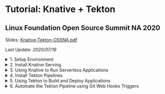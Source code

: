 # Tutorial: Knative + Tekton
## Linux Foundation Open Source Summit NA 2020

Slides: [Knative-Tekton-OSSNA.pdf](./slides/Knative-Tekton-OSSNA.pdf)

Last Update: _2020/07/16_

<details><summary>1. Setup Environment</summary>

### 1. Setup Environment

<details><summary>1.1 Setup Kubernetes Clusters</summary>

<details><summary>1.1.1 IBM Free Kubernetes Cluster</summary>

- Get a free Kubernetes cluster on [IBM Cloud](https://cloud.ibm.com), also check out the booth at OSS-NA IBM booth during the conference how to get $200 credit.
    - Video: [How to get a free IBM Cloud Account](https://youtu.be/YVvZEG2Isqw)
    - Video: [How to get a free Kubernetes Cluster on IBM Cloud](https://youtu.be/g9LXeQgTEcM)
    - Video: [How to connect to your Kubernetes Cluster using IBM Cloud Shell](https://youtu.be/sn-6ROEvqns)

1. Select cluster from IBM Cloud console
1. Click the drop down Action menu on the top right and select [**Connect via CLI**](https://cloud.ibm.com/docs/cli?topic=cli-install-ibmcloud-cli#shell_install) and follow the commands.
1. Log in to your IBM Cloud account
    ```bash
    ibmcloud login -a cloud.ibm.com -r <REGION> -g <IAM_RESOURCE_GROUP>
    ```
1. Set the Kubernetes context
    ```bash
    ibmcloud ks cluster config -c mycluster
    ```
1. Verify that you can connect to your cluster.
    ```bash
    kubectl version --short
    ```

</details>

<details><summary>1.1.2 Kubernetes with Minikube</summary>

1. Install [minikube](https://minikube.sigs.k8s.io) Linux, MacOS, Windows. This tutorial was tested with version `v1.12.0`. You can verify version with
    ```
    minikube update-check
    ```
1. Configure your cluster 2 CPUs, 2 GB Memory, and version of kubernetes `v1.18.5`. If you already have a minikube with different config, you need to delete it for new configuration to take effect or create a new profile.
    ```
    minikube delete
    minikube config set cpus 2
    minikube config set memory 2048
    minikube config set kubernetes-version v1.18.5
    ```
1. Start your minikube cluster
    ```
    minikube start
    ```
1. Verify versions if the `kubectl`, the cluster, and that you can connect to your cluster.
    ```bash
    kubectl version --short
    ```

</details>

<details><summary>1.1.3 Kubernetes with Katacoda</summary>

- For a short version of this tutorial try it out on my [Katacoda Scenario](https://www.katacoda.com/csantanapr/)

</details>

</details>

<details><summary>1.2 Setup Command Line Interface (CLI) Tools</summary>

- [Kubernetes CLI](https://kubernetes.io/docs/tasks/tools/install-kubectl) `kubectl`
- [Knative CLI](https://knative.dev/docs/install/install-kn/) `kn`
- [Tekton CLI](https://github.com/tektoncd/cli#installing-tkn) `tkn`

</details>

<details><summary>1.3 Setup Container Registry</summary>

1. Get access to a container registry such as quay, dockerhub, or your own private registry instance from a Cloud provider such as IBM Cloud 😉. On this tutorial we are going to use [Dockerhub](https://hub.docker.com/)
1. Set the environment variables `REGISTRY_SERVER`, `REGISTRY_NAMESPACE` and `REGISTRY_PASSWORD`, The `REGISTRY_NAMESPACE` most likely would be your dockerhub username. For Dockerhub use `docker.io` as the value for `REGISTRY_SERVER`
    ```bash
    REGISTRY_SERVER='docker.io'
    REGISTRY_NAMESPACE='REPLACEME_DOCKER_USERNAME_VALUE'
    REGISTRY_PASSWORD='REPLACEME_DOCKER_PASSWORD'
    ```
1. You can use the file [.template.env](./.template.env) as template for the variables
    ```bash
    cp .template.env .env
    # edit the file .env with variables and credentials the source the file
    source .env
    ```

</details>

<details><summary>1.4 Setup Git</summary>

- Get access to a git server such as gitlab, github, or your own private git instance from a Cloud provider such as IBM Cloud 😉. On this tutorial we are going to use [GitHub](https://github.com/)

1. Fork this repository https://github.com/csantanapr/knative-tekton
1. Set the environment variable `GIT_REPO_URL` to the url of your fork, not mine.
    ```bash
    GIT_REPO_URL='https://github.com/REPLACEME/knative-tekton'
    ```
1. Clone the repository and change directory
    ```bash
    git clone $GIT_REPO_URL
    cd knative-tekton
    ```
1. You can use the file [.template.env](./.template.env) as template for the variables
    ```bash
    cp .template.env .env
    # edit the file .env with variables and credentials the source the file
    source .env
    ```

</details>


</details>

<details><summary>2. Install Knative Serving</summary>

### 2. Install Knative Serving

1. Install Knative Serving in namespace `knative-serving`
    ```bash
    kubectl apply -f https://github.com/knative/serving/releases/download/v0.16.0/serving-crds.yaml
    kubectl apply -f https://github.com/knative/serving/releases/download/v0.16.0/serving-core.yaml
    kubectl wait deployment activator autoscaler controller webhook --for=condition=Available -n knative-serving 
    ```
1. Install Knative Layer kourier in namespace `kourier-system`
    ```
    kubectl apply -f https://github.com/knative/net-kourier/releases/download/v0.16.0/kourier.yaml
    kubectl wait deployment 3scale-kourier-control 3scale-kourier-gateway --for=condition=Available -n kourier-system 
    ```
1. Set the environment variable `EXTERNAL_IP` to External IP Address of the Worker Node
    ```bash
    EXTERNAL_IP=$(minikube ip || kubectl get nodes -o jsonpath='{.items[0].status.addresses[?(@.type=="ExternalIP")].address}')
    echo EXTERNAL_IP=$EXTERNAL_IP
    ```
2. Set the environment variable `KNATIVE_DOMAIN` as the DNS domain using `nip.io`
    ```bash
    KNATIVE_DOMAIN="$EXTERNAL_IP.nip.io"
    echo KNATIVE_DOMAIN=$KNATIVE_DOMAIN
    ```
    Double check DNS is resolving
    ```bash
    dig $KNATIVE_DOMAIN
    ```
1. Configure DNS for Knative Serving
    ```bash
    kubectl patch configmap -n knative-serving config-domain -p "{\"data\": {\"$KNATIVE_DOMAIN\": \"\"}}"
    ```
1. Configure Kourier to listen for http port 80 on the External IP
    ```bash
    cat <<EOF | kubectl apply -f -
    apiVersion: v1
    kind: Service
    metadata:
      name: kourier-ingress
      namespace: kourier-system
      labels:
        networking.knative.dev/ingress-provider: kourier
    spec:
      selector:
        app: 3scale-kourier-gateway
      ports:
        - name: http2
          port: 80
          protocol: TCP
          targetPort: 8080
      externalIPs:
        - $EXTERNAL_IP
    EOF
    ```
1. Configure Knative to use Kourier
    ```bash
    kubectl patch configmap/config-network \
      --namespace knative-serving \
      --type merge \
      --patch '{"data":{"ingress.class":"kourier.ingress.networking.knative.dev"}}'
    ```
1. Verify that Knative is Installed properly all pods should be in `Running` state and our `kourier-ingress` service configured.
    ```bash
    kubectl get pods -n knative-serving
    kubectl get pods -n kourier-system
    kubectl get svc  -n kourier-system kourier-ingress
    ```

</details>

<details><summary>3. Using Knative to Run Serverless Applications</summary>

### 3. Using Knative to Run Serverless Applications

1. Set the environment variable `SUB_DOMAIN` to the kubernetes namespace with Domain name `<namespace>.<domainname>` this way we can use any kubernetes namespace other than `default`
    ```bash
    CURRENT_CTX=$(kubectl config current-context)
    CURRENT_NS=$(kubectl config view -o=jsonpath="{.contexts[?(@.name==\"${CURRENT_CTX}\")].context.namespace}")
    if [[ -z "${CURRENT_NS}" ]]; then CURRENT_NS="default" fi
    SUB_DOMAIN="$CURRENT_NS.$KNATIVE_DOMAIN"
    echo "\n\nSUB_DOMAIN=$SUB_DOMAIN"
    ```

<details><summary>3.1 Create Knative Service</summary>

#### 3.1 Create Knative Service

1. Using the Knative CLI `kn` deploy an application usig a Container Image
    ```bash
    kn service create hello --image gcr.io/knative-samples/helloworld-go --autoscale-window 15s
    ```
    You can set a lower window. The service is scaled to zero if no request was receivedin during that time.
    ```bash
    --autoscale-window 10s
    ```
1. You can list your service
    ```bash
    kn service list hello
    ```
1. Use curl to invoke the Application
    ```bash
    curl http://hello.$SUB_DOMAIN
    ```
    It should print
    ```
    Hello World!
    ```
1. You can watch the pods and see how they scale down to zero after http traffic stops to the url
    ```
    kubectl get pod -l serving.knative.dev/service=hello -w
    ```

    Output should look like this after a few seconds when http traffic stops:
    ```
    NAME                                     READY   STATUS
    hello-r4vz7-deployment-c5d4b88f7-ks95l   2/2     Running
    hello-r4vz7-deployment-c5d4b88f7-ks95l   2/2     Terminating
    hello-r4vz7-deployment-c5d4b88f7-ks95l   1/2     Terminating
    hello-r4vz7-deployment-c5d4b88f7-ks95l   0/2     Terminating
    ```

    Try to access the url again, and you will see the new pods running again.
    ```
    NAME                                     READY   STATUS
    hello-r4vz7-deployment-c5d4b88f7-rr8cd   0/2     Pending
    hello-r4vz7-deployment-c5d4b88f7-rr8cd   0/2     ContainerCreating
    hello-r4vz7-deployment-c5d4b88f7-rr8cd   1/2     Running
    hello-r4vz7-deployment-c5d4b88f7-rr8cd   2/2     Running
    ```
    Some people call this **Serverless** 🎉 🌮 🔥
</details>

<details><summary>3.2 Updating the Knative service</summary>

#### 3.2 Updating the Knative service 

1. Update the service hello with a new environment variable `TARGET`
    ```bash
    kn service update hello --env TARGET="World from v1" 
    ```
1. Now invoke the service
    ```bash
    curl http://hello.$SUB_DOMAIN
    ```
    It should print
    ```
    Hello World from v1!
    ```

</details>

<details><summary>3.3 Knative Service Traffic Splitting</summary>

#### 3.3 Knative Service Traffic Splitting

1. Update the service hello by updating the environment variable `TARGET`, tag the previous version `v1`, send 25% traffic to this new version and leaving 75% of the traffic to `v1`
    ```bash
    kn service update hello \
     --env TARGET="Knative from v2" \
     --tag $(kubectl get ksvc hello --template='{{.status.latestReadyRevisionName}}')=v1 \
     --traffic v1=75,@latest=25
    ```
1. Describe the service to see the traffic split details
    ```bash
    kn service describe  hello
    ```
    Should print this
    ```
    Name:       hello
    Namespace:  debug
    Age:        6m
    URL:        http://hello.$SUB_DOMAIN

    Revisions:  
      25%  @latest (hello-mshgs-3) [3] (26s)
            Image:  gcr.io/knative-samples/helloworld-go (pinned to 5ea96b)
      75%  hello-tgzmt-2 #v1 [2] (6m)
            Image:  gcr.io/knative-samples/helloworld-go (pinned to 5ea96b)

    Conditions:  
      OK TYPE                   AGE REASON
      ++ Ready                  21s 
      ++ ConfigurationsReady    24s 
      ++ RoutesReady            21s 
    ```
1. Invoke the service usign a while loop you will see the message `Hello Knative from v2` 25% of the time
    ```bash
    while true; do
    curl http://hello.$SUB_DOMAIN
    sleep 0.5
    done
    ```
    Should print this
    ```
    Hello World from v1!
    Hello Knative from v2!
    Hello World from v1!
    Hello World from v1!
    ```
1. Update the service this time dark launch new version `v3` on a specific url, zero traffic will go to this version from the main url of the service
    ```bash
    kn service update hello \
        --env TARGET="OSS NA 2020 from v3" \
        --tag $(kubectl get ksvc hello --template='{{.status.latestReadyRevisionName}}')=v2 \
        --tag @latest=v3 \
        --traffic v1=75,v2=25,@latest=0
    ```
1. Describe the service to see the traffic split details, `v3` doesn't get any traffic
    ```bash
    kn service describe  hello
    ```
    Should print this
    ```
    Revisions:  
        +  @latest (hello-wkyty-4) #v3 [4] (1m)
            Image:  gcr.io/knative-samples/helloworld-go (pinned to 5ea96b)
    25%  hello-fbzqf-3 #v2 [3] (6m)
            Image:  gcr.io/knative-samples/helloworld-go (pinned to 5ea96b)
    75%  hello-kcspq-2 #v1 [2] (7m)
            Image:  gcr.io/knative-samples/helloworld-go (pinned to 5ea96b)
    ```
1. The latest version of the service is only available with an url prefix `v3-`, go ahead and invoke the latest directly.
    ```bash
    curl http://v3-hello.$SUB_DOMAIN
    ```
    It shoud print this
    ```
    Hello OSS NA from v3!
    ```
1. We are happy with our darked launch version of the application, lets turn it live to 100% of the users on the default url
    ```bash
    kn service update hello --traffic @latest=100
    ```
1. Describe the service to see the traffic split details, `@latest` now gets 100% of the traffic
    ```bash
    kn service describe  hello
    ```
    Should print this
    ```
    Revisions:  
    100%  @latest (hello-wkyty-4) #v3 [4] (4m)
            Image:  gcr.io/knative-samples/helloworld-go (pinned to 5ea96b)
        +  hello-fbzqf-3 #v2 [3] (8m)
            Image:  gcr.io/knative-samples/helloworld-go (pinned to 5ea96b)
        +  hello-kcspq-2 #v1 [2] (9m)
            Image:  gcr.io/knative-samples/helloworld-go (pinned to 5ea96b)
    ```
1. If we invoke the service in a loop you will see that 100% of the traffic is directed to version `v3` of our application
    ```bash
    while true; do
    curl http://hello.$SUB_DOMAIN
    sleep 0.5
    done
    ```
    Should print this
    ```
    Hello OSS NA 2020 from v3!
    Hello OSS NA 2020 from v3!
    Hello OSS NA 2020 from v3!
    Hello OSS NA 2020 from v3!
    ```
1. By using tags the custom urls with tag prefix are still available, in case you want to access an old revision of the application
    ```bash
    curl http://v1-hello.$SUB_DOMAIN 
    curl http://v2-hello.$SUB_DOMAIN 
    curl http://v3-hello.$SUB_DOMAIN 
    ```
    It should print
    ```
    Hello World from v1!
    Hello Knative from v2!
    Hello OSS NA 2020 from v3!
    ```
1. Now that you have your service configure and deploy, you want to reproduce this using a kubernetes manifest using YAML in a different namespace or cluster. You can define your Knative service using the following YAML you can use the command `kn service export`
    <details><summary>Show me the Knative YAML</summary>

    ```yaml
    ---
    apiVersion: serving.knative.dev/v1
    kind: Service
    metadata:
      name: hello
    spec:
      template:
        metadata:
          name: hello-v1
        spec:
          containers:
            - image: gcr.io/knative-samples/helloworld-go
              env:
                - name: TARGET
                  value: World from v1
    ---
    apiVersion: serving.knative.dev/v1
    kind: Service
    metadata:
      name: hello
    spec:
      template:
        metadata:
          name: hello-v2
        spec:
          containers:
            - image: gcr.io/knative-samples/helloworld-go
              env:
                - name: TARGET
                  value: Knative from v2
    ---
    apiVersion: serving.knative.dev/v1
    kind: Service
    metadata:
      name: hello
    spec:
      template:
        metadata:
          name: hello-v3
        spec:
          containers:
            - image: gcr.io/knative-samples/helloworld-go
              env:
                - name: TARGET
                  value: OSS NA 2020 from v3
      traffic:
        - latestRevision: false
          percent: 0
          revisionName: hello-v1
          tag: v1
        - latestRevision: false
          percent: 0
          revisionName: hello-v2
          tag: v2
        - latestRevision: true
          percent: 100
          tag: v3
    ```
    </details>

    If you want to deploy usign YAML, delete the Application with `kn` and redeploy with `kubectl`
    ```bash
    kn service delete hello
    kubectl apply -f knative/v1.yaml
    kubectl apply -f knative/v2.yaml
    kubectl apply -f knative/v3.yaml
    ```
    Try the service again
    ```bash
    while true; do
    curl http://hello.$SUB_DOMAIN 
    done
    ```
1. Delete the Application and all it's revisions
    ```bash
    kn service delete hello
    ```

</details>

</details>

<details><summary>4. Install Tekton Pipelines</summary>

### 4. Install Tekton

<details><summary>4.1 Install Tekton Pipelines</summary>

- Install Tekton Pipelines in namespace `tekton-pipelines`
    ```bash
    kubectl apply -f https://github.com/tektoncd/pipeline/releases/download/v0.14.1/release.yaml
    kubectl wait deployment tekton-pipelines-controller tekton-pipelines-webhook --for=condition=Available -n tekton-pipelines

    ```

</details>

<details><summary>4.2 Install Tekton Dashboard (Optional)</summary>

#### 4.2 Install Tekton Dashboard (Optional)

1. Install Tekton Dashboard in namespace `tekton-pipelines`
    ```bash
    kubectl apply -f https://github.com/tektoncd/dashboard/releases/download/v0.7.1/tekton-dashboard-release.yaml
    kubectl wait deployment tekton-dashboard --for=condition=Available -n tekton-pipelines
    ```
1. To access the dashboard you can configure a service with `NodePort`
    ```bash
    kubectl expose service tekton-dashboard --name tekton-dashboard-ingress --type=NodePort -n tekton-pipelines
    ```
1. Set an environment variable `TEKTON_DASHBOARD_URL` with the url to access the Dashboard
    ```bash
    TEKTON_DASHBOARD_NODEPORT=$(kubectl get svc tekton-dashboard-ingress -n tekton-pipelines -o jsonpath='{.spec.ports[0].nodePort}')
    TEKTON_DASHBOARD_URL=http://$EXTERNAL_IP:$TEKTON_DASHBOARD_NODEPORT
    echo TEKTON_DASHBOARD_URL=$TEKTON_DASHBOARD_URL
    ```

</details>

<details><summary>4.3 Verify Tekton Pipeline Install</summary>

#### 4.3 Verify Tekton Pipeline Install

- Verify that the pods are in `Running` state in the `tekton-pipelines` namespace. If you installed the Tekton Dashboard also check that the service exist and in our case configure as `NodePort`
    ```bash
    kubectl get pods -n tekton-pipelines
    kubectl get svc tekton-dashboard-ingress -n tekton-pipelines
    ```

</details>

</details>

<details><summary>5. Using Tekton to Build and Deploy Applications</summary>

### 5. Using Tekton to Build Applications

- Tekton helps create composable DevOps Automation by putting together **Tasks**, and **Pipelines**

<details><summary>5.1 Configure Credentials and ServiceAccounts for Tekton</summary>

#### 5.1 Configure Access for Tekton

1. We need to package our application in a Container Image and store this Image in a Container Registry. Since we are going to need to create secrets with the registry credentials we are going to create a ServiceAccount `pipelines` with the associated secret `regcred`. Make sure you setup your container credentials as environment variables. Checkout the [Setup Container Registry](#setup-container-registry) in the Setup Environment section on this tutorial. This commands will print your credentials make sure no one is looking over, the printed command is what you need to run.
    ```bash
    echo ""
    echo kubectl create secret docker-registry regcred \
      --docker-server=\'${REGISTRY_SERVER}\' \
      --docker-username=\'${REGISTRY_NAMESPACE}\' \
      --docker-password=\'${REGISTRY_PASSWORD}\'
    echo "\nRun the above command manually ^^ this avoids problems with certain charaters in your password on  the shell"
    ```
    NOTE: If you password have some characters that are interpreted by the shell, then do NOT use environment variables, explicit enter your values in the command wrapped by single quotes `'`
1. Verify the secret `regcred` was created
    ```
    kubectl describe secret regcred
    ```
1. Create a ServiceAccount `pipeline` that contains the secret `regsecret` that we just created
    ```yaml
    apiVersion: v1
    kind: ServiceAccount
    metadata:
      name: pipeline
    secrets:
      - name: regcred
    ```
    Run the following command with the provided `YAML`
    ```bash
    kubectl apply -f tekton/sa.yaml
    ```
1. We are going to be using Tekton to deploy the Knative Service, we need to configure RBAC to provide edit access to the current namespace `default` to the ServiceAccount `pipeline` if you are using a different namespace than `default` edit the file `tekton/rbac.yaml` and provide the namespace where to create the `Role` and the `RoleBinding` fo more info check out the [RBAC](https://kubernetes.io/docs/reference/access-authn-authz/rbac/) docs. Run the following command to grant access to sa `pipelines`
    ```bash
    cat tekton/rbac.yaml | sed "s/namespace: default/namespace: $CURRENT_NS/g" | kubectl apply -f -
    ```

</details>

<details><summary>5.2 The Build Tekton Task</summary>

#### 5.2 The Build Tekton Task

1. In this repository we have a sample application, you can see the source code in [./nodejs/app.js](./nodejs/app.js) This application is using JavaScript to implement a web server, but you can use any language you want.
    ```javascript
    const app = require("express")()
    const server = require("http").createServer(app)
    const port = process.env.PORT || "8080"
    const message = process.env.TARGET || 'Hello World'

    app.get('/', (req, res) => res.send(message))
    server.listen(port, function () {
        console.log(`App listening on ${port}`)
    });
    ```
1. I provided a Tekton Task that can download source code from git, build and push the Image to a registry. 
    <details><summary>Show me the Build Task YAML</summary>

    ```yaml
    apiVersion: tekton.dev/v1beta1
    kind: Task
    metadata:
      name: build
    spec:
      params:
        - name: repo-url
          description: The git repository url
        - name: revision
          description: The branch, tag, or git reference from the git repo-url location
          default: master
        - name: image
          description: "The location where to push the image in the form of <server>/<namespace>/<repository>:<tag>"
        - name: CONTEXT
          description: Path to the directory to use as context.
          default: .
        - name: BUILDER_IMAGE
          description: The location of the buildah builder image.
          default: quay.io/buildah/stable:v1.14.8
        - name: STORAGE_DRIVER
          description: Set buildah storage driver
          default: overlay
        - name: DOCKERFILE
          description: Path to the Dockerfile to build.
          default: ./Dockerfile
        - name: TLSVERIFY
          description: Verify the TLS on the registry endpoint (for push/pull to a non-TLS registry)
          default: "false"
        - name: FORMAT
          description: The format of the built container, oci or docker
          default: "oci"
      steps:
        - name: git-clone
          image: alpine/git
          script: |
            git clone $(params.repo-url) /source
            cd /source
            git checkout $(params.revision)
          volumeMounts:
            - name: source
              mountPath: /source
        - name: build-image
          image: $(params.BUILDER_IMAGE)
          workingdir: /source
          script: |
            echo "Building Image $(params.image)"
            buildah --storage-driver=$(params.STORAGE_DRIVER) bud --format=$(params.FORMAT) --tls-verify=$(params.TLSVERIFY) -f $(params.DOCKERFILE) -t $(params.image) $(params.CONTEXT)
            
            echo "Pushing Image $(params.image)"
            buildah  --storage-driver=$(params.STORAGE_DRIVER) push --tls-verify=$(params.TLSVERIFY) --digestfile ./image-digest $(params.image) docker://$(params.image)
          securityContext:
            privileged: true
          volumeMounts:
            - name: varlibcontainers
              mountPath: /var/lib/containers
            - name: source
              mountPath: /source
      volumes:
        - name: varlibcontainers
          emptyDir: {}
        - name: source
          emptyDir: {}
    ```
    </details>
    
1. Install the provided task _build_ like this.
    ```bash
    kubectl apply -f tekton/task-build.yaml
    ```
1. You can list the task that we just created using the `tkn` CLI
    ```bash
    tkn task ls
    ```
1. We can also get more details about the _build_ **Task** using `tkn task describe`
    ```bash
    tkn task describe build
    ```
1. Let's use the Tekton CLI to test our _build_ **Task** you need to pass the ServiceAccount `pipeline` to be use to run the Task. You will need to pass the GitHub URL to your fork or use this repository. You will need to pass the directory within the repository where the application in our case is `nodejs`. The repository image name is `knative-tekton`
    ```bash
    tkn task start build --showlog \
      -p repo-url=${GIT_REPO_URL} \
      -p image=${REGISTRY_SERVER}/${REGISTRY_NAMESPACE}/knative-tekton \
      -p CONTEXT=nodejs \
      -s pipeline 
    ```
1. You can check out the container registry and see that the image was pushed to repository a minute ago, it should return status Code `200`
    ```bash
    curl -s -o /dev/null -w "%{http_code}\n" https://index.$REGISTRY_SERVER/v1/repositories/$REGISTRY_NAMESPACE/knative-tekton/tags/latest
    ```
</details>

<details><summary>5.3 The Deploy Tekton Task</summary>

### 5.3 The Deploy Tekton Task

1. I provided a Deploy Tekton Task that can run `kubectl` to deploy the Knative Application using a YAML manifest.
    <details><summary>Show me the Deploy Task YAML</summary>

    ```yaml
    apiVersion: tekton.dev/v1beta1
    kind: Task
    metadata:
      name: deploy
    spec:
      params:
        - name: repo-url
          description: The git repository url
        - name: revision
          description: The branch, tag, or git reference from the git repo-url location
          default: master
        - name: dir
          description: Path to the directory to use as context.
          default: .
        - name: yaml
          description: Path to the directory to use as context.
          default: ""
        - name: image
          description: Path to the container image
          default: ""
        - name: KUBECTL_IMAGE
          description: The location of the kubectl image.
          default: docker.io/csantanapr/kubectl
      steps:
        - name: git-clone
          image: alpine/git
          script: |
            git clone $(params.repo-url) /source
            cd /source
            git checkout $(params.revision)
          volumeMounts:
            - name: source
              mountPath: /source
        - name: kubectl-apply
          image: $(params.KUBECTL_IMAGE)
          workingdir: /source
          script: |

            if [ "$(params.image)" != "" ] && [ "$(params.yaml)" != "" ]; then
              yq w -i $(params.dir)/$(params.yaml) "spec.template.spec.containers[0].image" "$(params.image)"
              cat $(params.dir)/$(params.yaml)
            fi

            kubectl apply -f $(params.dir)/$(params.yaml)

          volumeMounts:
            - name: source
              mountPath: /source
      volumes:
        - name: source
          emptyDir: {}
    ```

    </details>

1. Install the provided task _deploy_ like this.
    ```bash
    kubectl apply -f tekton/task-deploy.yaml
    ```
1. You can list the task that we just created using the `tkn` CLI
    ```bash
    tkn task ls
    ```
1. We can also get more details about the _deploy_ **Task** using `tkn task describe`
    ```bash
    tkn task describe deploy
    ```
1. I provided a Task YAML that defines our Knative Application in [knative/service.yaml](./knative/service.yaml)
    ```yaml
    apiVersion: serving.knative.dev/v1
    kind: Service
    metadata:
      name: demo
    spec:
      template:
        spec:
          containers:
            - image: docker.io/csantanapr/knative-tekton
              imagePullPolicy: Always
              env:
                - name: TARGET
                  value: Welcome to the Knative Meetup
    ```
1. Let's use the Tekton CLI to test our _deploy_ **Task** you need to pass the ServiceAccount `pipeline` to be use to run the Task. You will need to pass the GitHub URL to your fork or use this repository. You will need to pass the directory within the repository where the application yaml manifest is located and the file name in our case is `knative` and `service.yaml` .
    ```bash
    tkn task start deploy --showlog \
      -p image=${REGISTRY_SERVER}/${REGISTRY_NAMESPACE}/knative-tekton \
      -p repo-url=${GIT_REPO_URL} \
      -p dir=knative \
      -p yaml=service.yaml \
      -s pipeline 
    ```
1. You can check out that the Knative Application was deploy
    ```bash
    kn service list demo
    ```

</details>

<details><summary>5.4 The Build and Deploy Pipeline</summary>

#### 5.4 The Build and Deploy Pipeline

1. If we want to build the application image and then deploy the application, we can run the Tasks **build** and **deploy** by defining a **Pipeline** that contains the two Tasks, deploy the Pipeline `build-deploy`.
    <details><summary>Show me the Pipeline YAML</summary>

    ```yaml
    apiVersion: tekton.dev/v1beta1
    kind: Pipeline
    metadata:
      name: build-deploy
    spec:
      params:
        - name: repo-url
          default: https://github.com/csantanapr/knative-tekton
        - name: revision
          default: master
        - name: image
        - name: image-tag
          default: latest
        - name: CONTEXT
          default: nodejs
      tasks:
        - name: build
          taskRef:
            name: build
          params:
            - name: image
              value: $(params.image):$(params.image-tag)
            - name: repo-url
              value: $(params.repo-url)
            - name: revision
              value: $(params.revision)
            - name: CONTEXT
              value: $(params.CONTEXT)
        - name: deploy
          runAfter: [build]
          taskRef:
            name: deploy
          params:
            - name: image
              value: $(params.image):$(params.image-tag)
            - name: repo-url
              value: $(params.repo-url)
            - name: revision
              value: $(params.revision)
            - name: dir
              value: knative
            - name: yaml
              value: service.yaml
    ```
    </details>

1. Install the Pipeline with this command
    ```bash
    kubectl apply -f tekton/pipeline-build-deploy.yaml
    ```
1. You can list the pipeline that we just created using the `tkn` CLI
    ```bash
    tkn pipeline ls
    ```
1. We can also get more details about the _build-deploy_ **Pipeline** using `tkn pipeline describe`
    ```bash
    tkn pipeline describe build-deploy
    ```
1. Let's use the Tekton CLI to test our _build-deploy_ **Pipeline** you need to pass the ServiceAccount `pipeline` to be use to run the Tasks. You will need to pass the GitHub URL to your fork or use this repository. You will also pass the Image location where to push in the the registry and where Kubernetes should pull the image for the Knative Application. The directory and filename for the Kantive yaml are already specified in the Pipeline definition.
    ```bash
    tkn pipeline start build-deploy --showlog \
      -p image=${REGISTRY_SERVER}/${REGISTRY_NAMESPACE}/knative-tekton \
      -p repo-url=${GIT_REPO_URL} \
      -s pipeline 
    ```
1. You can inpect the results and duration by describing the last **PipelineRun**
    ```bash
    tkn pipelinerun describe --last
    ```
1. Check that the latest Knative Application revision is ready
    ```bash
    kn service list demo
    ```
1. Run the Application using the url
    ```bash
    curl http://demo.$SUB_DOMAIN
    ```
    It shoudl print
    ```
    Welcome to OSS NA 2020 
    ```
</details>

</details>



<details><summary>6. Automate the Tekton Pipeline using Git Web Hooks Triggers</summary>

### 6. Automate the Tekton Pipeline using Git Web Hooks

<details><summary>6.1 Install Tekton Triggers</summary>

#### 6.1 Install Tekton Triggers

1. Install Tekton Triggers in namespace `tekton-pipelines`
    ```bash
    kubectl apply -f https://github.com/tektoncd/triggers/releases/download/v0.6.1/release.yaml
    kubectl wait deployment tekton-triggers-controller tekton-triggers-webhook --for=condition=Available -n tekton-pipelines
    ``` 

</details>

<details><summary>6.2 Create TriggerTemplate, TriggerBinding</summary>

#### 6.2 Create TriggerTemplate, TriggerBinding

1. When the Webhook invokes we want to start a Pipeline, we will a `TriggerTemplate` to use a specification on which Tekton resources should be created, in our case will be creating a new `PipelineRun` this will start a new `Pipeline` install.
    <details><summary>Show me the TriggerTemplate YAML</summary>

    ```yaml
    apiVersion: triggers.tekton.dev/v1alpha1
    kind: TriggerTemplate
    metadata:
      name: build-deploy
    spec:
      params:
        - name: gitrevision
          description: The git revision
          default: master
        - name: gitrepositoryurl
          description: The git repository url
        - name: gittruncatedsha
        - name: image
          default: REPLACE_IMAGE
      resourcetemplates:
        - apiVersion: tekton.dev/v1beta1
          kind: PipelineRun
          metadata:
            generateName: build-deploy-run-
          spec:
            serviceAccountName: pipeline
            pipelineRef:
              name: build-deploy
            params:
              - name: revision
                value: $(params.gitrevision)
              - name: repo-url
                value: $(params.gitrepositoryurl)
              - name: image-tag
                value: $(params.gittruncatedsha)
              - name: image
                value: $(params.image)
    ```

    </details>

1. Install the TriggerTemplate
    ```bash
    cat tekton/trigger-template.yaml | sed "s/REPLACE_IMAGE/$REGISTRY_SERVER\/$REGISTRY_NAMESPACE\/knative-tekton/g" | kubectl apply -f -
    ```
1. When the Webhook invokes we want to extract information from the Web Hook http request sent by the Git Server, we will use a `TriggerBinding` this information is what gets passed to the `TriggerTemplate`.
    <details><summary>Show me the TriggerBinding YAML</summary>

    ```yaml
    apiVersion: triggers.tekton.dev/v1alpha1
    kind: TriggerBinding
    metadata:
      name: build-deploy
    spec:
      params:
        - name: gitrevision
          value: $(body.head_commit.id)
        - name: gitrepositoryurl
          value: $(body.repository.url)
        - name: gittruncatedsha
          value: $(body.extensions.truncated_sha)
    ```

    </details>

1. Install the TriggerBinding
    ```bash
    kubectl apply -f tekton/trigger-binding.yaml
    ```

</details>

<details><summary>6.3 Create Trigger EventListener</summary>

#### 6.3 Create Trigger EventListener

1. To be able to handle the http request sent by the GitHub Webhook, we need a webserver. Tekton provides a way to define this listeners that takes the `TriggerBinding` and the `TriggerTemplate` as specification. We can specify Interceptors to handle any customization for example I only want to start a new **Pipeline** only when push happens on the main branch.
    <details><summary>Show me the Trigger Eventlistener YAML</summary>

    ```yaml
    apiVersion: triggers.tekton.dev/v1alpha1
    kind: EventListener
    metadata:
      name: cicd
    spec:
      serviceAccountName: pipeline
      triggers:
        - name: cicd-trig
          bindings:
            - ref: build-deploy
          template:
            name: build-deploy
          interceptors:
            - cel:
                filter: "header.match('X-GitHub-Event', 'push') && body.ref == 'refs/heads/master'"
                overlays:
                  - key: extensions.truncated_sha
                    expression: "body.head_commit.id.truncate(7)"
    ```

    </details>

1. Install the Trigger EventListener
    ```bash
    kubectl apply -f tekton/trigger-listener.yaml
    ```
1. The Eventlister creates a deployment and a service you can list both using this command
    ```bash
    kubectl get deployments,eventlistener,svc -l eventlistener=cicd
    ```

</details>

<details><summary>6.4 Get URL for Git WebHook</summary>

#### 6.4 Get URL for Git WebHook

- If you are using the IBM Free Kubernetes cluster a public IP Address is alocated to your worker node and we will use this one for this part of the tutorial. It will depend on your cluster and how traffic is configured into your Kubernetes Cluster, you would need to configure an Application Load Balancer (ALB), Ingress, or in case of OpenShift a Route. If you are running the Kubernetes cluster on your local workstation using something like minikube, kind, docker-desktop, or k3s then I recommend a Cloud Native Tunnel solution like [inlets](https://docs.inlets.dev/#/) by the open source contributor [Alex Ellis](https://twitter.com/alexellisuk). 

1. Expose the EventListener as `NodePort`
    ```bash
    kubectl expose service el-cicd --name el-cicd-ingress --type=NodePort
    ```
1. Get the url using the external IP of the worker node and the `NodePort` assign. Set an environment variable `GIT_WEBHOOK_URL`
    ```bash
    GIT_WEBHOOK_NODEPORT=$(kubectl get svc el-cicd-ingress -o jsonpath='{.spec.ports[0].nodePort}')
    GIT_WEBHOOK_URL=http://$EXTERNAL_IP:$GIT_WEBHOOK_NODEPORT
    echo GIT_WEBHOOK_URL=$GIT_WEBHOOK_URL
    ```
    **WARNING:** Take into account that this URL is insecure is using http and not https, this means you should not use this type of URL for real work environments, In that case you would need to expose the service for the eventlistener using a secure connection using **https** 
1. Add the Git Web Hook url to your Git repository
    1. Open Settings in your Github repository
    1. Click on the side menu **Webhooks**
    1. Click on the top right **Add webhook**
    1. Copy and paste the `$GIT_WEBHOOK_URL` value into the **Payload URL**
    1. Select from the drop down Content type **application/json**
    1. Select Send me **everything** to handle all types of git events.
    1. Click **Add webhook**
1. Now make a change to the application manifest such like changing the message in [knative/service.yaml](./knative/service.yaml) to something like `My First Serveless App @ OSS NA 2020  🎉 🌮 🔥 🤗!` and push the change to the `master` branch
1. (Optional) If you can't receive the git webhook, for example if using minikube you can emulate the git web hook using by sending a http request directly with git payload. You can edit the file [tekton/hook.json](./tekton/hook.json) to use a different git commit value.
    ```
    curl -H "X-GitHub-Event:push" -d @tekton/hook.json $GIT_WEBHOOK_URL
    ```
1. A new Tekton **PipelineRun** gets created starting a new **Pipeline** Instance. You can check in the Tekton Dashboard for progress of use the tkn CLI
    ```bash
    tkn pipeline logs -f --last
    ```
1. To see the details of the execution of the PipelineRun use the tkn CLI
    ```bash
    tkn pipelinerun describe --last
    ```
1. The Knative Application Application is updated with the new Image built using the tag value of the 7 first characters of the git commit sha, describe the service using the kn CLI
    ```bash
    kn service describe demo
    ```
1. Invoke your new built revision for the Knative Application
    ```bash
    curl http://demo.$SUB_DOMAIN
    ```
    It should print
    ```
    My First Serveless App @ OSS NA 2020  🎉 🌮 🔥 🤗!
    ```

</details>

</details>

